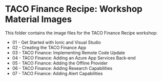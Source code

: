 # TACO Finance Recipe: Workshop Material Images

This folder contains the image files for the TACO Finance Recipe workshop:

+ 01 - Get Started with Ionic and Visual Studio
+ 02 - Creating the TACO Finance App
+ 03 - TACO Finance: Implementing Remote Code Update
+ 04 - TACO Finance: Adding an Azure App Services Back-end
+ 05 - TACO Finance: Adding the Offline Provider
+ 06 - TACO Finance: Adding Research Capabilities
+ 07 - TACO Finance: Adding Alert Capabilities